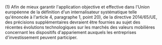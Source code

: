 (1) Afin de mieux garantir l'application objective et effective dans l'Union européenne de la définition d'un internalisateur systématique telle qu'énoncée à l'article 4, paragraphe 1, point 20), de la directive 2014/65/UE, des précisions supplémentaires devraient être fournies au sujet des récentes évolutions technologiques sur les marchés des valeurs mobilières concernant les dispositifs d'appariement auxquels les entreprises d'investissement peuvent participer.